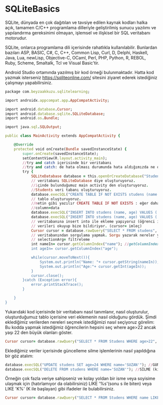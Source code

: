 # SQLiteBasics

SQLite, dünyada en çok dağıtılan ve tavsiye edilen kaynak kodları halka açık, tamamen C/C++ programlama dilleriyle geliştirilmiş sunucu yazılımı ve yapılandırma gereksinimi olmayan, işlemsel ve ilişkisel bir SQL veritabanı motorudur.

SQLite, onlarca programlama dili içerisinde rahatlıkla kullanılabilir. Bunlardan bazıları ASP, BASIC, C#, C, C++, Common Lisp, Curl, D, Delphi, Haskell, Java, Lua, newLisp, Objective-C, OCaml, Perl, PHP, Python, R, REBOL, Ruby, Scheme, Smaltalk, Tcl ve Visual Basic'tir.

Android Studio ortamında yazılmış bir kod örneği bulunmaktadır.
Hatta kod yazmak isterseniz https://sqliteonline.com/ sitesini ziyaret ederek istediğiniz çalışmayı yapabilirsiniz.
```ruby
package com.beyzaakkuzu.sqlitelearning;

import androidx.appcompat.app.AppCompatActivity;

import android.database.Cursor;
import android.database.sqlite.SQLiteDatabase;
import android.os.Bundle;

import java.sql.SQLOutput;

public class MainActivity extends AppCompatActivity {

    @Override
    protected void onCreate(Bundle savedInstanceState) {
        super.onCreate(savedInstanceState);
        setContentView(R.layout.activity_main);
        //try and catch içerisinde bir veritabanı
        //try and catch: de hata olması durumunda hata aldığımızda ne olduğunu göreceğiz.
        try {
            SQLiteDatabase database = this.openOrCreateDatabase("Studens", MODE_PRIVATE,null);//veritabanı oluşturduk.(excel gibi düşünülebilir)
            // veritabanı SQLiteDatabase diye oluşturuyoruz.
            //içinde bulunduğumuz main activity den oluşturuyoruz.
            //Students veri tabanı oluşturuyoruz.
            database.execSQL("CREATE TABLE IF NOT EXISTS studens (name VARCHAR ,age INT)");
            // tablo oluşturuyoruz.
            //metin gibi yazılır CREATE TABLE IF NOT EXISTS : eğer daha önceden oluşturulmadıysa tablo oluştur.(name ve age =row)
            //column=data
            database.execSQL("INSERT INTO studens (name, age) VALUES ('BEYZA',20)");
            database.execSQL("INSERT INTO studens (name, age) VALUES ('CAN',23)");
            // veritabanına insert into ile ekleme yapıyoruz (öğrenci içeriisndeki name ve age değerlerine veri ekliyoruz.
            // verileri okuyup bize bildiriyor. (cursor= imleç)
            Cursor cursor = database.rawQuery("SELECT * FROM studens", null);
            // veritabanından sorgulama yapmak. Sorgu yazarak nereler yapılabilir göreceğiz."SELECT * FROM studens": studens içerisindeki her şeyi seç.
            // selectionArg= filtreleme
            int nameIn= cursor.getColumnIndex("name"); //getColumnIndex: integer olarak name'in kaçıncı sütunda aolduğunu verir.
            int ageIn= cursor.getColumnIndex("age");

            while(cursor.moveToNext()){
                System.out.println("Name: "+ cursor.getString(nameIn));
                System.out.println("Age:"+ cursor.getInt(ageIn));
            }
            cursor.close();
        }catch (Exception error){
            error.printStackTrace();
        }

    }
}
```
Yukarıdaki kod içerisinde bir veritabanı nasıl tanımlanır, nasıl oluşturulur, oluşturduğumuz tablo içerisine veri eklemenin nasıl olduğunu gördük.
Şimdi eklediğimiz verilerden nereleri seçmek istediğimizi nasıl seçiyoruz görelim:
Bu kodda yapmak istediğimiz öğrencilerin hepsini seç  where age>22 ancak yaşı 22 den büyük olanları göster. 
```ruby
Cursor cursor= database.rawQuery("SELECT * FROM Studens WHERE age>22", null);
```

Eklediğimiz veriler içerisinde güncelleme silme işlemlerinin nasıl yapıldığına bir göz atalım:
```ruby
database.execSQL("UPDATE studens SET age=24 WHERE name='SUZAN'"); //GÜNCELLEME (kısaca kodu açıklarsak : ismi SUZAN olan öğrencinin yaşını 24 olarak değiştir.)
database.execSQL("DELETE FROM studens WHERE name='SUZAN'"); //SİLME (kısaca: ismi SUZAN olan öğrenciyi bul ve onu veritabanından sil)
```

Örneğin çok fazla veriye sahipseniz ve kolay yoldan bir isme veya soyisime ulaşmak için (hatırlamıyor da olabilirsiniz) LIKE '%s'(sonu s ile biten) veya LIKE 'K%' (K ile başlayan) gibi ifadeler ile bulabilirsiniz.
```ruby
Cursor cursor= database.rawQuery("SELECT * FROM Studens WHERE name LIKE '%n'", null);
```
